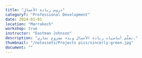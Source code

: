 ```yaml
---
title: "دروس ريادة الأعمال"
categoryf: "Professional Development"
date: 2024-01-01
location: "Marrakech"
workshop: true
instructor: "Eastman Johnson"
description: "تعلّم أساسيات ريادة الأعمال وبدء مشروع تجاري."
thumbnail: "/notassets/Projects pics/sincerly-green.jpg"
document: ""
---
```

